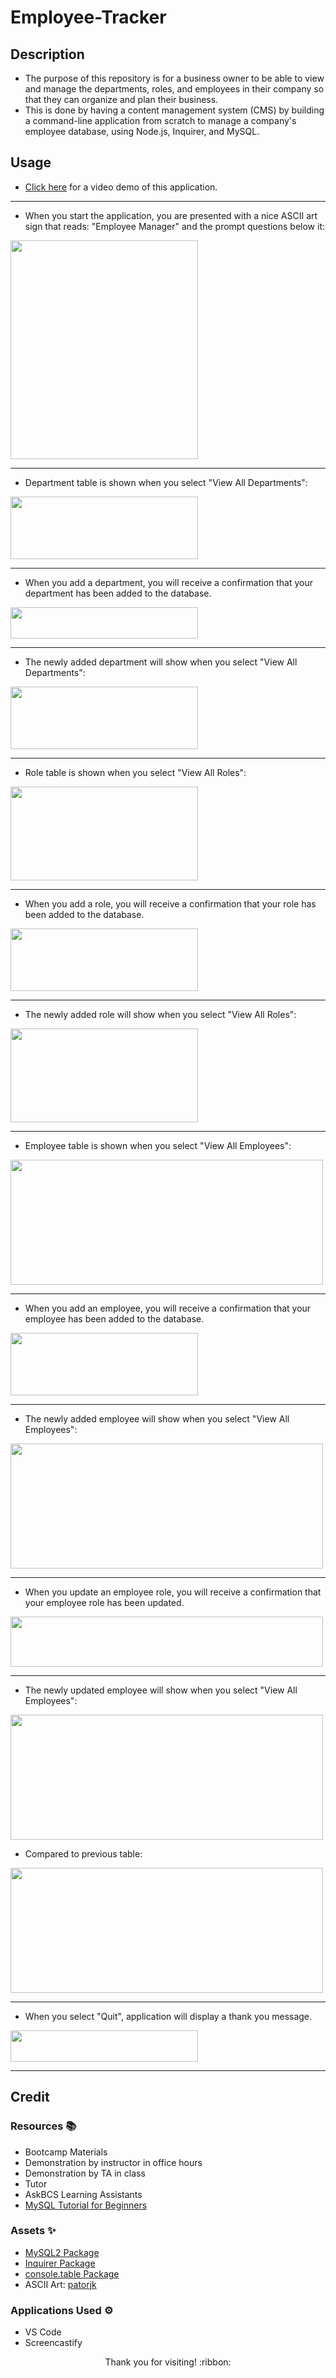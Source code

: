 # Employee-Tracker

## Description

- The purpose of this repository is for a business owner to be able to view and manage the departments, roles, and employees in their company so that they can organize and plan their business.
- This is done by having a content management system (CMS) by building a command-line application from scratch to manage a company's employee database, using Node.js, Inquirer, and MySQL.

## Usage

- [Click here](https://drive.google.com/file/d/1g6JWm6U7-4sG2DeQWBQBck1h3Vjw_Ed6/view) for a video demo of this application.

---------------------------

- When you start the application, you are presented with a nice ASCII art sign that reads: "Employee Manager" and the prompt questions below it:

<img src="./demo-images/demo1.png" width="300" height="350">

---------------------------

- Department table is shown when you select "View All Departments":

<img src="./demo-images/demo2.png" width="300" height="100">

---------------------------

- When you add a department, you will receive a confirmation that your department has been added to the database.

<img src="./demo-images/demo3.png" width="300" height="50">

---------------------------

- The newly added department will show when you select "View All Departments":

<img src="./demo-images/demo4.png" width="300" height="100">

---------------------------

- Role table is shown when you select "View All Roles":

<img src="./demo-images/demo5.png" width="300" height="150">

---------------------------

- When you add a role, you will receive a confirmation that your role has been added to the database.

<img src="./demo-images/demo6.png" width="300" height="100">

---------------------------

- The newly added role will show when you select "View All Roles":

<img src="./demo-images/demo7.png" width="300" height="150">

---------------------------

- Employee table is shown when you select "View All Employees":

<img src="./demo-images/demo8.png" width="500" height="200">

---------------------------

- When you add an employee, you will receive a confirmation that your employee has been added to the database.

<img src="./demo-images/demo9.png" width="300" height="100">

---------------------------

- The newly added employee will show when you select "View All Employees":

<img src="./demo-images/demo10.png" width="500" height="200">

---------------------------

- When you update an employee role, you will receive a confirmation that your employee role has been updated.

<img src="./demo-images/demo11.png" width="500" height="80">

---------------------------

- The newly updated employee will show when you select "View All Employees":

<img src="./demo-images/demo12.png" width="500" height="200">

- Compared to previous table:

<img src="./demo-images/demo8.png" width="500" height="200">

---------------------------

- When you select "Quit", application will display a thank you message.

<img src="./demo-images/demo13.png" width="300" height="50">

---------------------------

## Credit

### Resources :books:
- Bootcamp Materials
- Demonstration by instructor in office hours
- Demonstration by TA in class
- Tutor
- AskBCS Learning Assistants
- [MySQL Tutorial for Beginners](https://www.youtube.com/watch?v=7S_tz1z_5bA)

### Assets :sparkles:
- [MySQL2 Package](https://www.npmjs.com/package/mysql2)
- [Inquirer Package](https://www.npmjs.com/package/inquirer/v/8.2.4)
- [console.table Package](https://www.npmjs.com/package/console.table)
- ASCII Art: [patorjk](https://patorjk.com/software/taag/)

### Applications Used :gear:
- VS Code
- Screencastify

<p align="center">Thank you for visiting! :ribbon:</p>